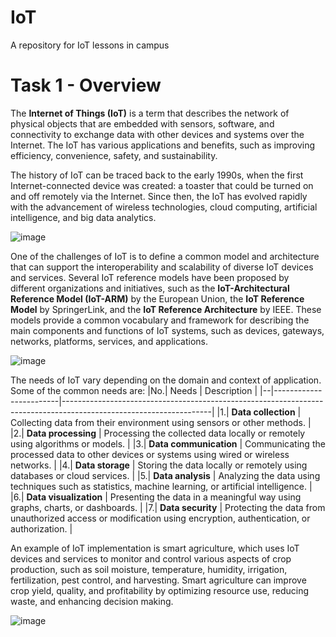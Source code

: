 # IoT
A repository for IoT lessons in campus

# Task 1 - Overview
The **Internet of Things (IoT)** is a term that describes the network of physical objects that are embedded with sensors, software, and connectivity to exchange data with other devices and systems over the Internet. The IoT has various applications and benefits, such as improving efficiency, convenience, safety, and sustainability. 

The history of IoT can be traced back to the early 1990s, when the first Internet-connected device was created: a toaster that could be turned on and off remotely via the Internet. Since then, the IoT has evolved rapidly with the advancement of wireless technologies, cloud computing, artificial intelligence, and big data analytics.

![image](https://github.com/andreasjonathanimm/IoT/assets/90818914/b3a88650-dfe9-4ffc-8650-093fefd9eed4)

One of the challenges of IoT is to define a common model and architecture that can support the interoperability and scalability of diverse IoT devices and services. Several IoT reference models have been proposed by different organizations and initiatives, such as the **IoT-Architectural Reference Model (IoT-ARM)** by the European Union, the **IoT Reference Model** by SpringerLink, and the **IoT Reference Architecture** by IEEE. These models provide a common vocabulary and framework for describing the main components and functions of IoT systems, such as devices, gateways, networks, platforms, services, and applications.

![image](https://github.com/andreasjonathanimm/IoT/assets/90818914/6a163513-99a3-4d9d-8663-67bc27f688b1)

The needs of IoT vary depending on the domain and context of application. Some of the common needs are:
|No.| Needs                  | Description                                                                                                       |
|--|------------------------|-------------------------------------------------------------------------------------------------------------------|
|1.| **Data collection**    | Collecting data from their environment using sensors or other methods.                                            |
|2.| **Data processing**    | Processing the collected data locally or remotely using algorithms or models.                                     |
|3.| **Data communication** | Communicating the processed data to other devices or systems using wired or wireless networks.                    |
|4.| **Data storage**       | Storing the data locally or remotely using databases or cloud services.                                           |
|5.| **Data analysis**      | Analyzing the data using techniques such as statistics, machine learning, or artificial intelligence.             |
|6.| **Data visualization** | Presenting the data in a meaningful way using graphs, charts, or dashboards.                                      |
|7.| **Data security**      | Protecting the data from unauthorized access or modification using encryption, authentication, or authorization.  |

An example of IoT implementation is smart agriculture, which uses IoT devices and services to monitor and control various aspects of crop production, such as soil moisture, temperature, humidity, irrigation, fertilization, pest control, and harvesting. Smart agriculture can improve crop yield, quality, and profitability by optimizing resource use, reducing waste, and enhancing decision making.

![image](https://github.com/andreasjonathanimm/IoT/assets/90818914/fe5c5841-edb6-416b-94ca-65271d439448)
